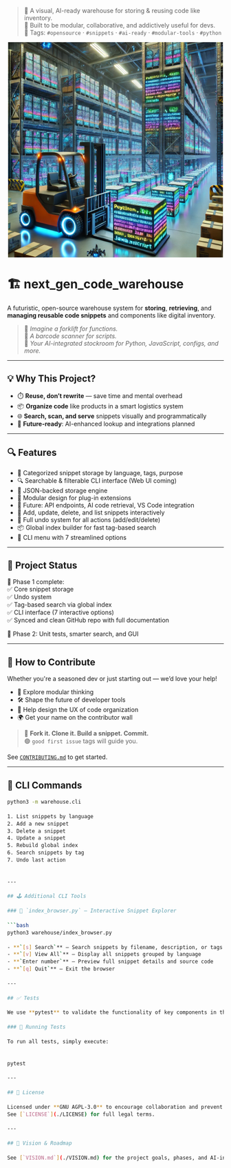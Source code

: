 > 🚀 A visual, AI-ready warehouse for storing & reusing code like inventory.  
> 🧠 Built to be modular, collaborative, and addictively useful for devs.  
> 🔖 Tags: `#opensource` · `#snippets` · `#ai-ready` · `#modular-tools` · `#python`

<p align="center">
  <img src="warehouse.png" alt="Project concept art" width="500"/>
</p>

# 🏗️ next_gen_code_warehouse

A futuristic, open-source warehouse system for **storing**, **retrieving**, and **managing reusable code snippets** and components like digital inventory.

> 🧠 _Imagine a forklift for functions._  
> 🧾 _A barcode scanner for scripts._  
> 🤖 _Your AI-integrated stockroom for Python, JavaScript, configs, and more._

---

## 💡 Why This Project?

- ⏱️ **Reuse, don’t rewrite** — save time and mental overhead
- 📦 **Organize code** like products in a smart logistics system
- 🌐 **Search, scan, and serve** snippets visually and programmatically
- 🧠 **Future-ready**: AI-enhanced lookup and integrations planned

---

## 🔍 Features

- 🧠 Categorized snippet storage by language, tags, purpose
- 🔍 Searchable & filterable CLI interface (Web UI coming)
- 📁 JSON-backed storage engine
- 🧩 Modular design for plug-in extensions
- 📡 Future: API endpoints, AI code retrieval, VS Code integration
- 📝 Add, update, delete, and list snippets interactively
- 🔁 Full undo system for all actions (add/edit/delete)
- 📦 Global index builder for fast tag-based search
- 📂 CLI menu with 7 streamlined options


---

## 🚦 Project Status

🚀 Phase 1 complete:  
✅ Core snippet storage  
✅ Undo system  
✅ Tag-based search via global index  
✅ CLI interface (7 interactive options)  
✅ Synced and clean GitHub repo with full documentation

🔭 Phase 2: Unit tests, smarter search, and GUI

---

## 🤝 How to Contribute

Whether you're a seasoned dev or just starting out — we’d love your help!

- 🧠 Explore modular thinking  
- 🛠️ Shape the future of developer tools  
- 🎨 Help design the UX of code organization  
- 🌍 Get your name on the contributor wall

> 📌 **Fork it. Clone it. Build a snippet. Commit.**  
> 🟢 `good first issue` tags will guide you.

See [`CONTRIBUTING.md`](./CONTRIBUTING.md) to get started.

---

## 🧰 CLI Commands

```bash
python3 -m warehouse.cli

1. List snippets by language  
2. Add a new snippet  
3. Delete a snippet  
4. Update a snippet  
5. Rebuild global index  
6. Search snippets by tag  
7. Undo last action  


---

## 🕹️ Additional CLI Tools

### 🔎 `index_browser.py` – Interactive Snippet Explorer

```bash
python3 warehouse/index_browser.py

- **`[s] Search`** – Search snippets by filename, description, or tags  
- **`[v] View All`** – Display all snippets grouped by language  
- **`Enter number`** – Preview full snippet details and source code  
- **`[q] Quit`** – Exit the browser

---

## ✅ Tests

We use **pytest** to validate the functionality of key components in the project.

### 🧪 Running Tests

To run all tests, simply execute:


pytest

---

## 📜 License

Licensed under **GNU AGPL-3.0** to encourage collaboration and prevent closed forks.  
See [`LICENSE`](./LICENSE) for full legal terms.

---

## 🧭 Vision & Roadmap

See [`VISION.md`](./VISION.md) for the project goals, phases, and AI-integration plans.
